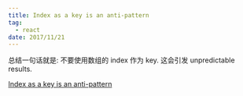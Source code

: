 ```yaml
---
title: Index as a key is an anti-pattern
tag:
  - react
date: 2017/11/21
---
```


总结一句话就是: 不要使用数组的 index 作为 key. 这会引发 unpredictable results.

[Index as a key is an anti-pattern](https://medium.com/@robinpokorny/index-as-a-key-is-an-anti-pattern-e0349aece318)
